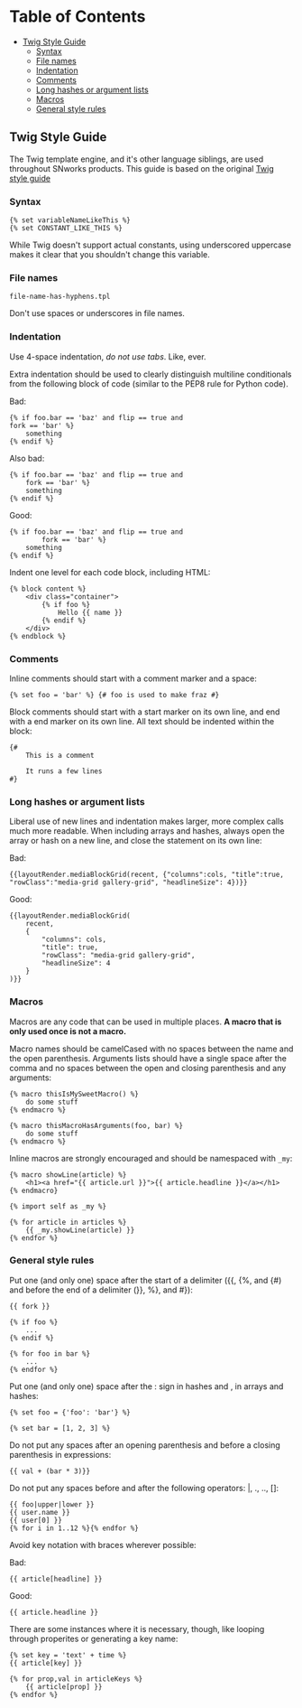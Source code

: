 Table of Contents
=================

* [Twig Style Guide](#twig-style-guide)
  * [Syntax](#syntax)
  * [File names](#file-names)
  * [Indentation](#indentation)
  * [Comments](#comments)
  * [Long hashes or argument lists](#long-hashes-or-argument-lists)
  * [Macros](#macros)
  * [General style rules](#general-style-rules)

## Twig Style Guide

The Twig template engine, and it's other language siblings, are used throughout SNworks products. This guide is based on the original [Twig style guide](http://twig.sensiolabs.org/doc/coding_standards.html)

### Syntax

```twig
{% set variableNameLikeThis %}
{% set CONSTANT_LIKE_THIS %}
```

While Twig doesn't support actual constants, using underscored uppercase makes it clear that you shouldn't change this variable.

### File names

```
file-name-has-hyphens.tpl
```

Don't use spaces or underscores in file names.

### Indentation

Use 4-space indentation, *do not use tabs*. Like, ever.

Extra indentation should be used to clearly distinguish multiline conditionals from the following block of code (similar to the PEP8 rule for Python code).

Bad:
```twig
{% if foo.bar == 'baz' and flip == true and
fork == 'bar' %}
    something
{% endif %}
```

Also bad:
```twig
{% if foo.bar == 'baz' and flip == true and
    fork == 'bar' %}
    something
{% endif %}
```

Good:
```twig
{% if foo.bar == 'baz' and flip == true and
        fork == 'bar' %}
    something
{% endif %}
```

Indent one level for each code block, including HTML:

```twig
{% block content %}
    <div class="container">
        {% if foo %}
            Hello {{ name }}
        {% endif %}
    </div>
{% endblock %}
```

### Comments

Inline comments should start with a comment marker and a space:

```twig
{% set foo = 'bar' %} {# foo is used to make fraz #}
```

Block comments should start with a start marker on its own line, and end with a end marker on its own line. All text should be indented within the block:

```twig
{#
    This is a comment

    It runs a few lines
#}
```

### Long hashes or argument lists

Liberal use of new lines and indentation makes larger, more complex calls much more readable. When including arrays and hashes, always open the array or hash on a new line, and close the statement on its own line:

Bad:
```twig
{{layoutRender.mediaBlockGrid(recent, {"columns":cols, "title":true, "rowClass":"media-grid gallery-grid", "headlineSize": 4})}}
```

Good:
```twig
{{layoutRender.mediaBlockGrid(
    recent,
    {
        "columns": cols,
        "title": true,
        "rowClass": "media-grid gallery-grid",
        "headlineSize": 4
    }
)}}
```

### Macros

Macros are any code that can be used in multiple places. **A macro that is only used once is not a macro.**

Macro names should be camelCased with no spaces between the name and the open parenthesis. Arguments lists should have a single space after the comma and no spaces between the open and closing parenthesis and any arguments:

```twig
{% macro thisIsMySweetMacro() %}
    do some stuff
{% endmacro %}

{% macro thisMacroHasArguments(foo, bar) %}
    do some stuff
{% endmacro %}
```

Inline macros are strongly encouraged and should be namespaced with `_my`:

```twig
{% macro showLine(article) %}
    <h1><a href="{{ article.url }}">{{ article.headline }}</a></h1>
{% endmacro}

{% import self as _my %}

{% for article in articles %}
    {{ _my.showLine(article) }}
{% endfor %}
```

### General style rules

Put one (and only one) space after the start of a delimiter ({{, {%, and {#) and before the end of a delimiter (}}, %}, and #}):

```twig
{{ fork }}

{% if foo %}
    ...
{% endif %}

{% for foo in bar %}
    ...
{% endfor %}
```

Put one (and only one) space after the : sign in hashes and , in arrays and hashes:

```twig
{% set foo = {'foo': 'bar'} %}

{% set bar = [1, 2, 3] %}
```

Do not put any spaces after an opening parenthesis and before a closing parenthesis in expressions:

```twig:
{{ val + (bar * 3)}}
```

Do not put any spaces before and after the following operators: |, ., .., []:

```twig:
{{ foo|upper|lower }}
{{ user.name }}
{{ user[0] }}
{% for i in 1..12 %}{% endfor %}
```

Avoid key notation with braces wherever possible:

Bad:
```twig
{{ article[headline] }}
```

Good:
```twig
{{ article.headline }}
```

There are some instances where it is necessary, though, like looping through properites or generating a key name:

```tiwg
{% set key = 'text' + time %}
{{ article[key] }}

{% for prop,val in articleKeys %}
    {{ article[prop] }}
{% endfor %}
```